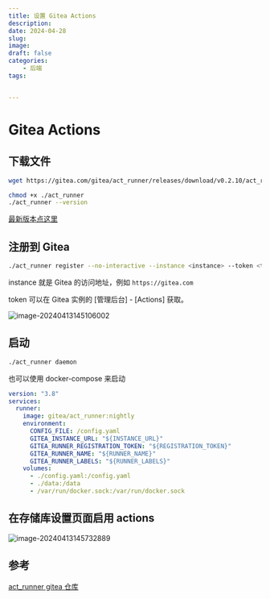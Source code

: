 ```yaml
---
title: 设置 Gitea Actions 
description: 
date: 2024-04-28
slug: 
image: 
draft: false
categories:
    - 后端
tags:


---
```


# Gitea Actions



## 下载文件

```bash
wget https://gitea.com/gitea/act_runner/releases/download/v0.2.10/act_runner-0.2.10-linux-amd64 -O act_runner

chmod +x ./act_runner
./act_runner --version
```

[最新版本点这里](https://gitea.com/gitea/act_runner/releases)

## 注册到 Gitea

```bash
./act_runner register --no-interactive --instance <instance> --token <token>
```

instance 就是 Gitea 的访问地址，例如 `https://gitea.com`

token  可以在 Gitea 实例的 [管理后台]  - [Actions] 获取。

![image-20240413145106002](http://img.golang.space/img-1712991066270.png)

## 启动

```bash
./act_runner daemon
```

也可以使用 docker-compose 来启动

```yaml
version: "3.8"
services:
  runner:
    image: gitea/act_runner:nightly
    environment:
      CONFIG_FILE: /config.yaml
      GITEA_INSTANCE_URL: "${INSTANCE_URL}"
      GITEA_RUNNER_REGISTRATION_TOKEN: "${REGISTRATION_TOKEN}"
      GITEA_RUNNER_NAME: "${RUNNER_NAME}"
      GITEA_RUNNER_LABELS: "${RUNNER_LABELS}"
    volumes:
      - ./config.yaml:/config.yaml
      - ./data:/data
      - /var/run/docker.sock:/var/run/docker.sock
```

## 在存储库设置页面启用 actions

![image-20240413145732889](http://img.golang.space/img-1712991453037.png)

## 参考

[act_runner gitea 仓库](https://gitea.com/gitea/act_runner)

